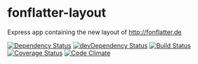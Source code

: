 # fonflatter-layout

Express app containing the new layout of http://fonflatter.de

[![Dependency Status](https://david-dm.org/fonflatter/layout.svg)](https://david-dm.org/fonflatter/layout)
[![devDependency Status](https://david-dm.org/fonflatter/layout/dev-status.svg)](https://david-dm.org/fonflatter/layout#info=devDependencies)
[![Build Status](https://api.travis-ci.org/fonflatter/layout.svg)](https://travis-ci.org/fonflatter/layout)
[![Coverage Status](https://coveralls.io/repos/fonflatter/layout/badge.svg?branch=1.0.1-dev)](https://coveralls.io/r/fonflatter/layout?branch=1.0.1-dev)
[![Code Climate](https://codeclimate.com/github/fonflatter/layout/badges/gpa.svg)](https://codeclimate.com/github/fonflatter/layout)
